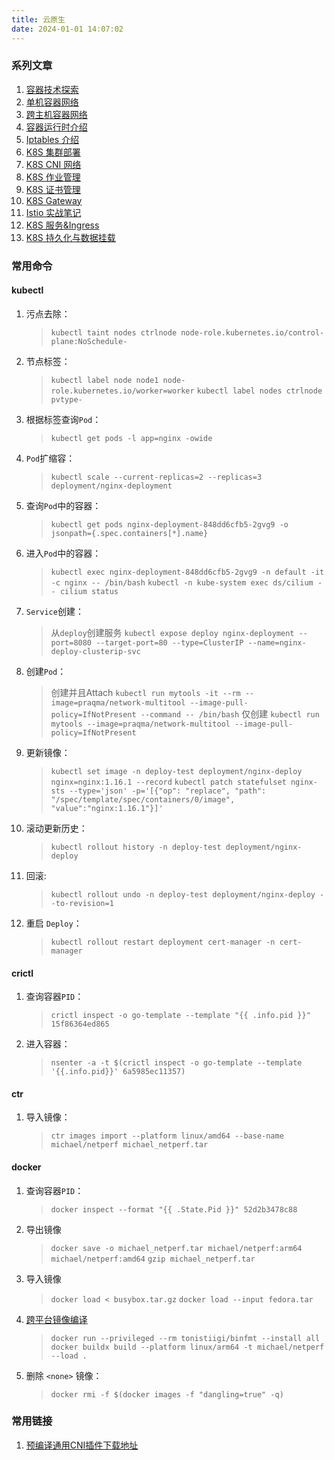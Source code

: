 ```yaml
---
title: 云原生
date: 2024-01-01 14:07:02
---
```


### 系列文章

1. [容器技术探索](/2023/12/22/Docker/create-contaienr-with-linux-original-tech/)
2. [单机容器网络](/2023/12/09/Network/container-network-single-host/)
3. [跨主机容器网络](/2023/12/12/Network/container-network-cross-host/)
4. [容器运行时介绍](/2023/12/20/K8S/container-runtime/)
5. [Iptables 介绍](/2023/12/25/Network/iptables-introduce-and-practice/)
6. [K8S 集群部署](/2023/12/17/K8S/kubeadm-deploy/)
7. [K8S CNI 网络](/2023/12/29/K8S/k8s-cni-network/)
8. [K8S 作业管理](/2024/01/10/K8S/k8s-job-manage/)
9. [K8S 证书管理](/2024/02/29/K8S/cert-manage-service/)
10. [K8S Gateway](/2024/03/01/K8S/gateway/)
11. [Istio 实战笔记](/2024/03/04/K8S/istio/)
12. [K8S 服务&Ingress](/2024/01/02/K8S/k8s-service/)
13. [K8S 持久化与数据挂载](/2024/01/17/K8S/k8s-data-mount/)

### 常用命令

#### kubectl

1. 污点去除：
    > `kubectl taint nodes ctrlnode node-role.kubernetes.io/control-plane:NoSchedule-`

2. 节点标签：
    > `kubectl label node node1 node-role.kubernetes.io/worker=worker`
    > `kubectl label nodes ctrlnode pvtype-`

3. 根据标签查询`Pod`：
    > `kubectl get pods -l app=nginx -owide`

4. `Pod`扩缩容：
    > `kubectl scale --current-replicas=2 --replicas=3 deployment/nginx-deployment`

5. 查询`Pod`中的容器：
    > `kubectl get pods nginx-deployment-848dd6cfb5-2gvg9 -o jsonpath={.spec.containers[*].name}`

6. 进入`Pod`中的容器：
    > `kubectl exec nginx-deployment-848dd6cfb5-2gvg9 -n default -it -c nginx -- /bin/bash`
    > `kubectl -n kube-system exec ds/cilium -- cilium status`

7. `Service`创建：
    > 从`deploy`创建服务
    > `kubectl expose deploy nginx-deployment --port=8080 --target-port=80 --type=ClusterIP --name=nginx-deploy-clusterip-svc`

8. 创建`Pod`：
    > 创建并且Attach
    > `kubectl run mytools -it --rm --image=praqma/network-multitool --image-pull-policy=IfNotPresent --command -- /bin/bash`
    > 仅创建
    > `kubectl run mytools --image=praqma/network-multitool --image-pull-policy=IfNotPresent`

9. 更新镜像：
    > `kubectl set image -n deploy-test deployment/nginx-deploy nginx=nginx:1.16.1 --record`
    > `kubectl patch statefulset nginx-sts --type='json' -p='[{"op": "replace", "path": "/spec/template/spec/containers/0/image", "value":"nginx:1.16.1"}]'`

10. 滚动更新历史：
    > `kubectl rollout history -n deploy-test deployment/nginx-deploy`

11. 回滚:
    > `kubectl rollout undo -n deploy-test deployment/nginx-deploy --to-revision=1`

12. 重启 `Deploy`：
    > `kubectl rollout restart deployment cert-manager -n cert-manager`

#### crictl

1. 查询容器`PID`：
    > `crictl inspect -o go-template --template "{{ .info.pid }}" 15f86364ed865`

2. 进入容器：
    > `nsenter -a -t $(crictl inspect -o go-template --template '{{.info.pid}}' 6a5985ec11357)`

#### ctr

1. 导入镜像：

    > `ctr images import --platform linux/amd64 --base-name michael/netperf michael_netperf.tar`

#### docker

1. 查询容器`PID`：
    > `docker inspect --format "{{ .State.Pid }}" 52d2b3478c88`

2. 导出镜像
    > `docker save -o michael_netperf.tar michael/netperf:arm64 michael/netperf:amd64`
    > `gzip michael_netperf.tar`

3. 导入镜像
    > `docker load < busybox.tar.gz`
    > `docker load --input fedora.tar`

4. [跨平台镜像编译](https://docs.docker.com/build/building/multi-platform/)
    > `docker run --privileged --rm tonistiigi/binfmt --install all`
    > `docker buildx build --platform linux/arm64 -t michael/netperf --load .`

5. 删除 `<none>` 镜像：
    > `docker rmi -f $(docker images -f "dangling=true" -q)`


### 常用链接

1. [预编译通用CNI插件下载地址](https://github.com/containernetworking/plugins/releases)